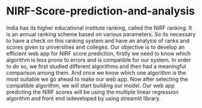 # NIRF-Score-prediction-and-analysis
India has its higher educational institute ranking, called the NIRF ranking. It is an annual ranking scheme based on various parameters. So its necessary to have a check on this ranking system and have an analysis of ranks and scores given to universities and colleges.  Our objective is to develop an efficient web app for NIRF score prediction, firstly we need to know which algorithm is less prone to errors and is compatible for our system. In order to do so, we first studied different algorithms and then had a meaningful comparison among them. And once we know which one algorithm is the most suitable we go ahead to make our web app. Now after selecting the compatible algorithm, we will start building our model. Our web app predicting the NIRF scores will be using the multiple linear regression algorithm and front end isdeveloped by using streamlit library.
